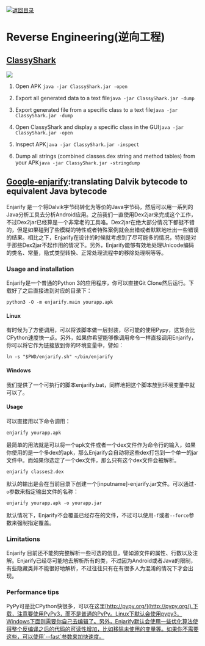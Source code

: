 [![返回目录](https://parg.co/UGo)](https://parg.co/b4z) 
 
# Reverse Engineering(逆向工程)

## [ClassyShark](https://github.com/google/android-classyshark)

![](http://7xi5sw.com1.z0.glb.clouddn.com/Screen%20Shot%202016-02-23%20at%2017.06.49.png)

1. Open APK `java -jar ClassyShark.jar -open `

2. Export all generated data to a text file`java -jar ClassyShark.jar -dump `

3. Export generated file from a specific class to a text file`java -jar ClassyShark.jar -dump  `

4. Open ClassyShark and display a specific class in the GUI`java -jar ClassyShark.jar -open  `

5. Inspect APK`java -jar ClassyShark.jar -inspect `

6. Dump all strings (combined classes.dex string and method tables) from your APK`java -jar ClassyShark.jar -stringdump `

## [Google-enjarify](https://github.com/google/enjarify):translating Dalvik bytecode to equivalent Java bytecode
Enjarify 是一个将Dalvik字节码转化为等价的Java字节码，然后可以用一系列的Java分析工具去分析Android应用。之前我们一直使用Dex2jar来完成这个工作，不过Dex2jar已经算是一个非常老的工具咯。Dex2jar在绝大部分情况下都挺不错的，但是如果碰到了些模糊的特性或者特殊案例就会出错或者默默地吐出一些错误的结果。相比之下，Enjarify在设计的时候就考虑到了尽可能多的情况，特别是对于那些Dex2jar不起作用的情况下。另外，Enjarify能够有效地处理Unicode编码的类名、常量，隐式类型转换、正常处理流程中的移除处理啊等等。
### [](https://github.com/google/enjarify#usage-and-installation)Usage and installation
Enjarify是一个普通的Python 3的应用程序，你可以直接Git Clone然后运行。下载好了之后直接进到对应的目录下：
```
python3 -O -m enjarify.main yourapp.apk
```

#### [](https://github.com/google/enjarify#linux)Linux
有时候为了方便调用，可以将该脚本做一层封装，尽可能的使用Pypy，这货会比CPython速度快一点。另外，如果你希望能够像调用命令一样直接调用Enjarify，你可以将它作为链接放到你的环境变量中，譬如：
```
ln -s "$PWD/enjarify.sh" ~/bin/enjarify
```

#### [](https://github.com/google/enjarify#windows)Windows
我们提供了一个可执行的脚本enjarify.bat，同样地把这个脚本放到环境变量中就可以了。
#### [](https://github.com/google/enjarify#usage)Usage
可以直接用以下命令调用：
```
enjarify yourapp.apk
```
最简单的用法就是可以将一个apk文件或者一个dex文件作为命令行的输入，如果你使用的是一个多dex的apk，那么Enjarify会自动将这些dex打包到一个单一的jar文件中。而如果你选定了一个dex文件，那么只有这个dex文件会被解析。
```
enjarify classes2.dex
```
默认的输出是会在当前目录下创建一个[inputname]-enjarify.jar文件。可以通过`-o`参数来指定输出文件的名称：
```
enjarify yourapp.apk -o yourapp.jar
```

默认情况下，Enjarify不会覆盖已经存在的文件，不过可以使用`-f`或者`--force`参数来强制指定覆盖。

### [](https://github.com/google/enjarify#limitations)Limitations

Enjarify 目前还不能狗完整解析一些可选的信息，譬如源文件的属性、行数以及注解。Enjarify已经尽可能地去解析所有的类，不过因为Android或者Java的限制，有些隐藏类并不能很好地解析，不过往往只有在有很多人为混淆的情况下才会出现。

### [](https://github.com/google/enjarify#performance-tips)Performance tips
PyPy可是比CPython快很多，可以在这里[http://pypy.org/](http://pypy.org/).下载，注意要使用PyPy3，而不是普通的PyPy。Linux下默认会使用pypy3，Windows下面则需要你自己去编辑了。另外，Enjarify默认会使用一些优化算法使得整个反编译之后的代码的可读性增加，比如移除未使用的变量等。如果你不需要这些，可以使用`--fast`参数来加快速度。








